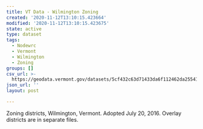 ```yaml
---
title: VT Data - Wilmington Zoning
created: '2020-11-12T13:10:15.423664'
modified: '2020-11-12T13:10:15.423675'
state: active
type: dataset
tags:
  - Nodewrc
  - Vermont
  - Wilmington
  - Zoning
groups: []
csv_url: >-
  https://geodata.vermont.gov/datasets/5cf432c63d71433da6f112462da25541_0.csv?outSR=%7B%22latestWkid%22%3A3857%2C%22wkid%22%3A102100%7D
json_url: ''
layout: post

---
```

<div style='text-align:Left;'><div><div><p><span>Zoning districts, Wilmington, Vermont. Adopted July 20, 2016. Overlay districts are in separate files.</span></p></div></div></div>
